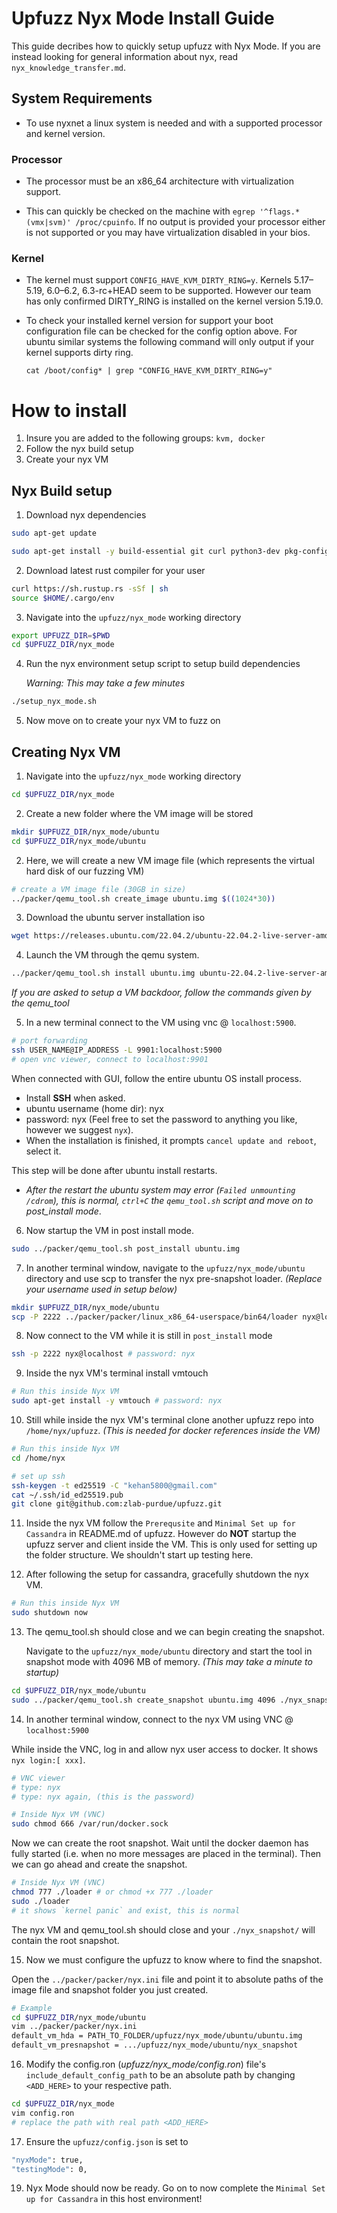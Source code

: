 # Upfuzz Nyx Mode Install Guide

This guide decribes how to quickly setup upfuzz with Nyx Mode. If you are instead looking for general information about nyx, read `nyx_knowledge_transfer.md`.

## System Requirements

* To use nyxnet a linux system is needed and with a supported processor and kernel version. 

### Processor

* The processor must be an x86_64 architecture with virtualization support. 

* This can quickly be checked on the machine with `egrep '^flags.*(vmx|svm)' /proc/cpuinfo`. If no output is provided your processor either is not supported or you may have virtualization disabled in your bios.

### Kernel

* The kernel must support `CONFIG_HAVE_KVM_DIRTY_RING=y`. Kernels 5.17–5.19, 6.0–6.2, 6.3-rc+HEAD seem to be supported. However our team has only confirmed DIRTY_RING is installed on the kernel version 5.19.0.

* To check your installed kernel version for support your boot configuration file can be checked for the config option above. For ubuntu similar systems the following command will only output if your kernel supports dirty ring.

    `cat /boot/config* | grep "CONFIG_HAVE_KVM_DIRTY_RING=y"`


# How to install

1. Insure you are added to the following groups: `kvm, docker`
2. Follow the nyx build setup
3. Create your nyx VM

## Nyx Build setup

1. Download nyx dependencies
```bash
sudo apt-get update

sudo apt-get install -y build-essential git curl python3-dev pkg-config libglib2.0-dev libpixman-1-dev gcc-multilib flex bison pax-utils python3-msgpack python3-jinja2
```

2. Download latest rust compiler for your user
```bash
curl https://sh.rustup.rs -sSf | sh
source $HOME/.cargo/env
```

3. Navigate into the `upfuzz/nyx_mode` working directory
```bash
export UPFUZZ_DIR=$PWD
cd $UPFUZZ_DIR/nyx_mode 
```

4. Run the nyx environment setup script to setup build dependencies 

    *Warning: This may take a few minutes*

```bash
./setup_nyx_mode.sh
```

5. Now move on to create your nyx VM to fuzz on

## Creating Nyx VM

1. Navigate into the `upfuzz/nyx_mode` working directory

```bash
cd $UPFUZZ_DIR/nyx_mode 
```

2. Create a new folder where the VM image will be stored
```bash
mkdir $UPFUZZ_DIR/nyx_mode/ubuntu
cd $UPFUZZ_DIR/nyx_mode/ubuntu
```

2. Here, we will create a new VM image file (which represents the virtual hard disk of our fuzzing VM)
```bash
# create a VM image file (30GB in size)
../packer/qemu_tool.sh create_image ubuntu.img $((1024*30))
```

3. Download the ubuntu server installation iso
```bash
wget https://releases.ubuntu.com/22.04.2/ubuntu-22.04.2-live-server-amd64.iso
```

4. Launch the VM through the qemu system.
```bash
../packer/qemu_tool.sh install ubuntu.img ubuntu-22.04.2-live-server-amd64.iso
```
*If you are asked to setup a VM backdoor, follow the commands given by the qemu_tool*

5. In a new terminal connect to the VM using vnc @ `localhost:5900`. 

```bash
# port forwarding
ssh USER_NAME@IP_ADDRESS -L 9901:localhost:5900
# open vnc viewer, connect to localhost:9901
```

When connected with GUI, follow the entire ubuntu OS install process.
- Install **SSH** when asked. 
- ubuntu username (home dir): nyx
- password: nyx (Feel free to set the password to anything you like, however we suggest `nyx`).
- When the installation is finished, it prompts `cancel update and reboot`, select it.

This step will be done after ubuntu install restarts. 
- *After the restart the ubuntu system may error (`Failed unmounting /cdrom`), this is normal, `ctrl+C` the `qemu_tool.sh` script and move on to post_install mode*.

6. Now startup the VM in post install mode.
```bash
sudo ../packer/qemu_tool.sh post_install ubuntu.img
```

7. In another terminal window, navigate to the `upfuzz/nyx_mode/ubuntu` directory and use scp to transfer the nyx pre-snapshot loader. *(Replace your username used in setup below)*
```bash
mkdir $UPFUZZ_DIR/nyx_mode/ubuntu
scp -P 2222 ../packer/packer/linux_x86_64-userspace/bin64/loader nyx@localhost:/home/nyx/ # password: nyx
```

8. Now connect to the VM while it is still in `post_install` mode
```bash
ssh -p 2222 nyx@localhost # password: nyx
```

9. Inside the nyx VM's terminal install vmtouch
```bash
# Run this inside Nyx VM
sudo apt-get install -y vmtouch # password: nyx
```

10. Still while inside the nyx VM's terminal clone another upfuzz repo into `/home/nyx/upfuzz`. *(This is needed for docker references inside the VM)*
```bash
# Run this inside Nyx VM
cd /home/nyx

# set up ssh
ssh-keygen -t ed25519 -C "kehan5800@gmail.com"
cat ~/.ssh/id_ed25519.pub
git clone git@github.com:zlab-purdue/upfuzz.git
```

11. Inside the nyx VM follow the `Prerequsite` and `Minimal Set up for Cassandra` in README.md of upfuzz. However do **NOT** startup the upfuzz server and client inside the VM.
This is only used for setting up the folder structure. We shouldn't start up testing here.

12. After following the setup for cassandra, gracefully shutdown the nyx VM.
```bash
# Run this inside Nyx VM
sudo shutdown now
```

13. The qemu_tool.sh should close and we can begin creating the snapshot.

    Navigate to the `upfuzz/nyx_mode/ubuntu` directory and start the tool in snapshot mode with 4096 MB of memory. *(This may take a minute to startup)*
```bash
cd $UPFUZZ_DIR/nyx_mode/ubuntu
sudo ../packer/qemu_tool.sh create_snapshot ubuntu.img 4096 ./nyx_snapshot/
```

14. In another terminal window, connect to the nyx VM using VNC @ `localhost:5900`

While inside the VNC, log in and allow nyx user access to docker. It shows `nyx login:[ xxx]`.
```bash
# VNC viewer
# type: nyx
# type: nyx again, (this is the password)

# Inside Nyx VM (VNC)
sudo chmod 666 /var/run/docker.sock
```
Now we can create the root snapshot. Wait until the docker daemon has fully started (i.e. when no more messages are placed in the terminal). Then we can go ahead and create the snapshot.
```bash
# Inside Nyx VM (VNC)
chmod 777 ./loader # or chmod +x 777 ./loader
sudo ./loader
# it shows `kernel panic` and exist, this is normal
```
The nyx VM and qemu_tool.sh should close and your `./nyx_snapshot/` will contain the root snapshot.

15. Now we must configure the upfuzz to know where to find the snapshot.

Open the `../packer/packer/nyx.ini` file and point it to absolute paths of the image file and snapshot folder you just created.
```bash
# Example
cd $UPFUZZ_DIR/nyx_mode/ubuntu
vim ../packer/packer/nyx.ini
default_vm_hda = PATH_TO_FOLDER/upfuzz/nyx_mode/ubuntu/ubuntu.img
default_vm_presnapshot = .../upfuzz/nyx_mode/ubuntu/nyx_snapshot
```

16. Modify the config.ron (_upfuzz/nyx_mode/config.ron_) file's `include_default_config_path` to be an absolute path by changing `<ADD_HERE>` to your respective path.
```bash
cd $UPFUZZ_DIR/nyx_mode
vim config.ron
# replace the path with real path <ADD_HERE>
```

17. Ensure the `upfuzz/config.json` is set to 
```bash
"nyxMode": true,
"testingMode": 0,
```

19. Nyx Mode should now be ready. Go on to now complete the `Minimal Set up for Cassandra` in this host environment!